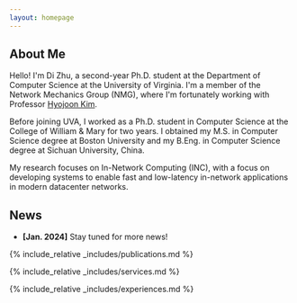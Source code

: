 ```yaml
---
layout: homepage
---
```


## About Me

Hello! I'm Di Zhu, a second-year Ph.D. student at the Department of Computer Science at the University of Virginia. I'm a member of the Network Mechanics Group (NMG), where I'm fortunately working with Professor [Hyojoon Kim](https://hyojoonkim.com/). 

Before joining UVA, I worked as a Ph.D. student in Computer Science at the College of William & Mary for two years. I obtained my M.S. in Computer Science degree at Boston University and my B.Eng. in Computer Science degree at Sichuan University, China.

My research focuses on In-Network Computing (INC), with a focus on developing systems to enable fast and low-latency in-network applications in modern datacenter networks.

<!-- ## Research Interests

- **Software-Defined Networks :** In-Network Computing -->

## News

- **[Jan. 2024]** Stay tuned for more news!

{% include_relative _includes/publications.md %}

{% include_relative _includes/services.md %}

{% include_relative _includes/experiences.md %}
